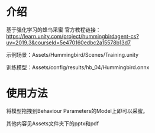 # 介绍
基于强化学习的蜂鸟采蜜 
官方教程链接：https://learn.unity.com/project/hummingbirdagent-cs?uv=2019.3&courseId=5e470160edbc2a15578b13d7 

示例场景：Assets/Hummingbird/Scenes/Training.unity 

训练模型：Assets/config/results/hb_04/Hummingbird.onnx

# 使用方法
将模型拖拽到Behaviour Parameters的Model上即可以采蜜。

其他内容见Assets文件夹下的pptx和pdf
